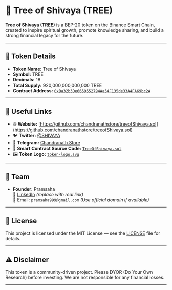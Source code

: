 # 🌳 Tree of Shivaya (TREE)

**Tree of Shivaya (TREE)** is a BEP-20 token on the Binance Smart Chain, created to inspire spiritual growth, promote knowledge sharing, and build a strong financial legacy for the future.

---

## 🔢 Token Details

- **Token Name:** Tree of Shivaya  
- **Symbol:** TREE  
- **Decimals:** 18  
- **Total Supply:** 920,000,000,000,000 TREE  
- **Contract Address:** [`0xBa32b3De6659552794Aa54F135de33A4FA69bc2A`](https://bscscan.com/token/0xBa32b3De6659552794Aa54F135de33A4FA69bc2A)

---

## 🔗 Useful Links

- 🌐 **Website:** [https://github.com/chandranathstore/treeofShivaya.sol](https://github.com/chandranathstore/treeofShivaya.sol)  
- 🐦 **Twitter:** [@SHIVAYA](https://twitter.com/SHIVAYA)  
- 💬 **Telegram:** [Chandranath Store](https://t.me/chandranathstore)  
- 🧾 **Smart Contract Source Code:** [`TreeOfShivaya.sol`](./TreeOfShivaya.sol)  
- 🖼️ **Token Logo:** [`token-logo.svg`](./token-logo.svg)

---

## 👥 Team

- **Founder:** Pramsaha  
  🔗 [LinkedIn](https://linkedin.com/in/your-profile-link) *(replace with real link)*  
  📧 Email: `pramsaha999@gmail.com` *(Use official domain if available)*

---

## 📄 License

This project is licensed under the MIT License — see the [LICENSE](./LICENSE) file for details.

---

## ⚠️ Disclaimer

This token is a community-driven project. Please DYOR (Do Your Own Research) before investing. We are not responsible for any financial losses.

---

